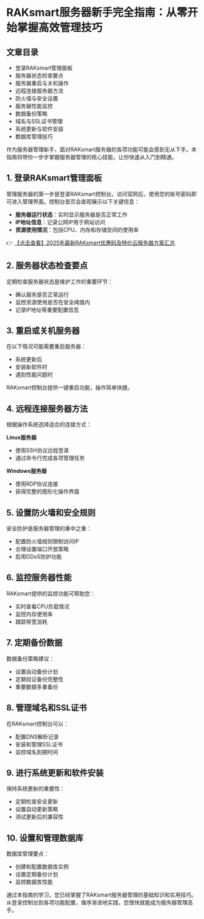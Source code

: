 # RAKsmart服务器新手完全指南：从零开始掌握高效管理技巧

## 文章目录
- 登录RAKsmart管理面板
- 服务器状态检查要点
- 服务器重启与关机操作
- 远程连接服务器方法
- 防火墙与安全设置
- 服务器性能监控
- 数据备份策略
- 域名与SSL证书管理
- 系统更新与软件安装
- 数据库管理技巧

作为服务器管理新手，面对RAKsmart服务器的各项功能可能会感到无从下手。本指南将带你一步步掌握服务器管理的核心技能，让你快速从入门到精通。

## 1. 登录RAKsmart管理面板
管理服务器的第一步是登录RAKsmart控制台。访问官网后，使用您的账号密码即可进入管理界面。控制台首页会直观展示以下关键信息：

- **服务器运行状态**：实时显示服务器是否正常工作
- **IP地址信息**：记录公网IP用于网站访问
- **资源使用情况**：包括CPU、内存和存储空间的使用率

👉 [【点击查看】2025年最新RAKsmart优惠码及特价云服务器方案汇总](https://bit.ly/raksmart)

## 2. 服务器状态检查要点
定期检查服务器状态是维护工作的重要环节：

- 确认服务是否正常运行
- 监控资源使用是否在安全阈值内
- 记录IP地址等重要配置信息

## 3. 重启或关机服务器
在以下情况可能需要重启服务器：

- 系统更新后
- 安装新软件时
- 遇到性能问题时

RAKsmart控制台提供一键重启功能，操作简单快捷。

## 4. 远程连接服务器方法
根据操作系统选择适合的连接方式：

**Linux服务器**
- 使用SSH协议远程登录
- 通过命令行完成各项管理任务

**Windows服务器**
- 使用RDP协议连接
- 获得完整的图形化操作界面

## 5. 设置防火墙和安全规则
安全防护是服务器管理的重中之重：

- 配置防火墙规则限制访问IP
- 合理设置端口开放策略
- 启用DDoS防护功能

## 6. 监控服务器性能
RAKsmart提供的监控功能可帮助您：

- 实时查看CPU负载情况
- 监控内存使用率
- 跟踪带宽消耗

## 7. 定期备份数据
数据备份策略建议：

- 设置自动备份计划
- 定期验证备份完整性
- 重要数据多重备份

## 8. 管理域名和SSL证书
在RAKsmart控制台可以：

- 配置DNS解析记录
- 安装和管理SSL证书
- 监控域名到期时间

## 9. 进行系统更新和软件安装
保持系统更新的重要性：

- 定期检查安全更新
- 设置自动更新策略
- 测试更新后的兼容性

## 10. 设置和管理数据库
数据库管理要点：

- 创建和配置数据库实例
- 设置定期备份计划
- 监控数据库性能

通过本指南的学习，您已经掌握了RAKsmart服务器管理的基础知识和实用技巧。从登录控制台到各项功能配置，循序渐进地实践，您很快就能成为服务器管理高手。